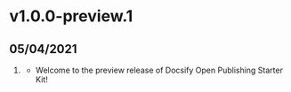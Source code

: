 # v1.0.0-preview.1
## 05/04/2021

1. [](#new)
    * Welcome to the preview release of Docsify Open Publishing Starter Kit!
